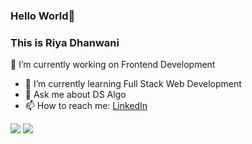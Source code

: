### Hello World👋
### This is Riya Dhanwani

<!--
**geekySapien/geekySapien** is a ✨ _special_ ✨ repository because its `README.md` (this file) appears on your GitHub profile.

Here are some ideas to get you started:

- 🔭 I’m currently working on ...
- 🌱 I’m currently learning ...
- 👯 I’m looking to collaborate on ...
- 🤔 I’m looking for help with ...
- 💬 Ask me about ...
- 📫 How to reach me: ...
- 😄 Pronouns: ...
- ⚡ Fun fact: ...
-->
🔭 I’m currently working on Frontend Development
- 🌱 I’m currently learning Full Stack Web Development
- 💬 Ask me about DS Algo
- 📫 How to reach me: [LinkedIn](https://www.linkedin.com/in/riya-dhanwani/)
<img src="https://github-readme-stats.vercel.app/api?username=geekySapien&&show_icons=true&title_color=ffffff&icon_color=bb2acf&text_color=daf7dc&bg_color=151515" />
<img src="https://github-readme-stats.vercel.app/api/top-langs/?username=geekySapien&layout=compact)](https://github.com/anuraghazra/github-readme-stats)"/>
